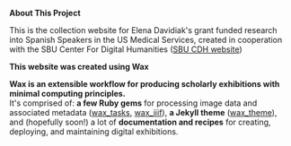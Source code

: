 __About This Project__

This is the collection website for Elena Davidiak's grant funded research into Spanish Speakers in the US Medical Services, created in cooperation with the SBU Center For Digital Humanities ([SBU CDH website](https://library.stonybrook.edu/digital-humanities/))

__This website was created using Wax__

__Wax is an extensible workflow for producing scholarly exhibitions with minimal computing principles.__<br>
It's comprised of: __a few Ruby gems__ for processing image data and associated metadata ([wax_tasks](https://github.com/minicomp/wax_tasks/), [wax_iiif](https://github.com/minicomp/wax_iiif/)), __a Jekyll theme__ ([wax_theme](https://github.com/minicomp/wax/)), and (hopefully soon!) a lot of __documentation and recipes__ for creating, deploying, and maintaining digital exhibitions.
